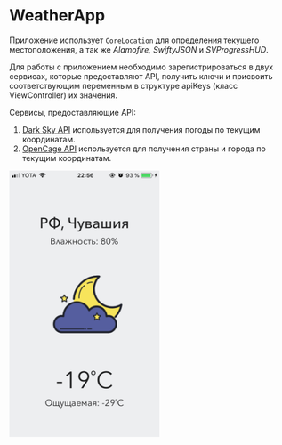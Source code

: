 # WeatherApp
Приложение использует `CoreLoсation` для определения текущего местоположения, а так же _Alamofire, SwiftyJSON_ и _SVProgressHUD_.  

Для работы с приложением необходимо зарегистрироваться в двух сервисах, которые предоставляют API, получить ключи и присвоить соответствующим переменным в структуре apiKeys (класс ViewController) их значения.

Сервисы, предоставляющие API:  
1. [Dark Sky API](https://darksky.net/dev) используется для получения погоды по текущим координатам.
2. [OpenCage API](https://opencagedata.com) используется для получения страны и города по текущим координатам.

<img src= "screenshot.PNG" width="270" height="479">
